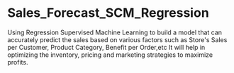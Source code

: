 # Sales_Forecast_SCM_Regression
Using Regression Supervised Machine Learning to build a model that can accurately predict the sales based on various factors such as Store's Sales per Customer, Product Category, Benefit per Order,etc
It will help in optimizing the inventory, pricing and marketing strategies to maximize profits.
